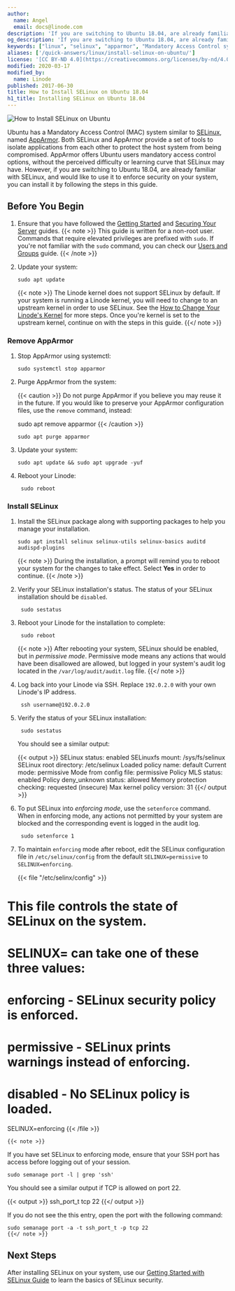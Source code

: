 ```yaml
---
author:
  name: Angel
  email: docs@linode.com
description: 'If you are switching to Ubuntu 18.04, are already familiar with SELinux, and would like to use it to enforce security on your system, you can install it by following the steps in this guide.'
og_description: 'If you are switching to Ubuntu 18.04, are already familiar with SELinux, and would like to use it to enforce security on your system, you can install it by following the steps in this guide.'
keywords: ["linux", "selinux", "apparmor", "Mandatory Access Control system"]
aliases: ['/quick-answers/linux/install-selinux-on-ubuntu/']
license: '[CC BY-ND 4.0](https://creativecommons.org/licenses/by-nd/4.0)'
modified: 2020-03-17
modified_by:
  name: Linode
published: 2017-06-30
title: How to Install SELinux on Ubuntu 18.04
h1_title: Installing SELinux on Ubuntu 18.04
---
```


![How to Install SELinux on Ubuntu](selinux-ubuntu-title.jpg "How to Install SELinux on Ubuntu title graphic")

Ubuntu has a Mandatory Access Control (MAC) system similar to [SELinux](https://en.wikipedia.org/wiki/Security-Enhanced_Linux), named [AppArmor](https://wiki.ubuntu.com/AppArmor). Both SELinux and AppArmor provide a set of tools to isolate applications from each other to protect the host system from being compromised. AppArmor offers Ubuntu users mandatory access control options, without the perceived difficulty or learning curve that SELinux may have. However, if you are switching to Ubuntu 18.04, are already familiar with SELinux, and would like to use it to enforce security on your system, you can install it by following the steps in this guide.

## Before You Begin

1.  Ensure that you have followed the [Getting Started](/docs/getting-started) and [Securing Your Server](/docs/security/securing-your-server) guides.
    {{< note >}}
This guide is written for a non-root user. Commands that require elevated privileges are prefixed with `sudo`. If you're not familiar with the `sudo` command, you can check our [Users and Groups](/docs/tools-reference/linux-users-and-groups) guide.
    {{< /note >}}

1.  Update your system:

        sudo apt update

    {{< note >}}
The Linode kernel does not support SELinux by default. If your system is running a Linode kernel, you will need to change to an upstream kernel in order to use SELinux. See the [How to Change Your Linode's Kernel](/docs/platform/how-to-change-your-linodes-kernel/) for more steps. Once you're kernel is set to the upstream kernel, continue on with the steps in this guide.
    {{</ note >}}

### Remove AppArmor

1.  Stop AppArmor using systemctl:

        sudo systemctl stop apparmor

1.  Purge AppArmor from the system:

    {{< caution >}}
Do not purge AppArmor if you believe you may reuse it in the future.  If you would like to preserve your AppArmor configuration files, use the `remove` command, instead:

      sudo apt remove apparmor
    {{< /caution >}}

        sudo apt purge apparmor

1.  Update your system:

        sudo apt update && sudo apt upgrade -yuf

1. Reboot your Linode:

        sudo reboot

### Install SELinux

1.  Install the SELinux package along with supporting packages to help you manage your installation.

        sudo apt install selinux selinux-utils selinux-basics auditd audispd-plugins

    {{< note >}}
During the installation, a prompt will remind you to reboot your system for the changes to take effect. Select **Yes** in order to continue.
{{< /note >}}

1. Verify your SELinux installation's status. The status of your SELinux installation should be `disabled`.

        sudo sestatus

1. Reboot your Linode for the installation to complete:

        sudo reboot

    {{< note >}}
After rebooting your system, SELinux should be enabled, but in *permissive mode*. Permissive mode means any actions that would have been disallowed are allowed, but logged in your system's audit log located in the `/var/log/audit/audit.log` file.
   {{</ note >}}

1. Log back into your Linode via SSH. Replace `192.0.2.0` with your own Linode's IP address.

        ssh username@192.0.2.0

1. Verify the status of your SELinux installation:

        sudo sestatus

    You should see a similar output:

    {{< output >}}
SELinux status:                 enabled
SELinuxfs mount:                /sys/fs/selinux
SELinux root directory:         /etc/selinux
Loaded policy name:             default
Current mode:                   permissive
Mode from config file:          permissive
Policy MLS status:              enabled
Policy deny_unknown status:     allowed
Memory protection checking:     requested (insecure)
Max kernel policy version:      31
    {{</ output >}}

1. To put SELinux into *enforcing mode*, use the `setenforce` command. When in enforcing mode, any actions not permitted by your system are blocked and the corresponding event is logged in the audit log.

        sudo setenforce 1

1.  To maintain `enforcing` mode after reboot, edit the SELinux configuration file in `/etc/selinux/config` from the default `SELINUX=permissive` to `SELINUX=enforcing`.

    {{< file "/etc/selinx/config" >}}
# This file controls the state of SELinux on the system.
# SELINUX= can take one of these three values:
# enforcing - SELinux security policy is enforced.
# permissive - SELinux prints warnings instead of enforcing.
# disabled - No SELinux policy is loaded.
SELINUX=enforcing
    {{< /file >}}

    {{< note >}}
If you have set SELinux to enforcing mode, ensure that your SSH port has access before logging out of your session.

    sudo semanage port -l | grep 'ssh'

You should see a similar output if TCP is allowed on port 22.

{{< output >}}
ssh_port_t                     tcp      22
{{</ output >}}

If you do not see the this entry, open the port with the following command:

    sudo semanage port -a -t ssh_port_t -p tcp 22
    {{</ note >}}

## Next Steps
After installing SELinux on your system, use our [Getting Started with SELinux Guide](/docs/security/getting-started-with-selinux/) to learn the basics of SELinux security.
